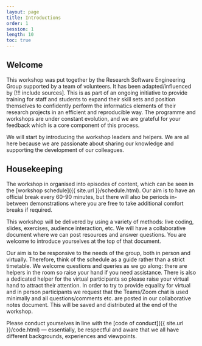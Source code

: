 ```yaml
---
layout: page
title: Introductions
order: 1
session: 1
length: 10
toc: true
---
```


## Welcome

This workshop was put together by the Research Software Engineering Group
supported by a team of volunteers. It has been adapted/influenced by
[!!! include sources]. This is as part of an ongoing
initiative to provide training for staff and students to expand their skill sets
and position themselves to confidently perform the informatics elements of their
research projects in an efficient and reproducible way. The programme and
workshops are under constant evolution, and we are grateful for your feedback
which is a core component of this process.

We will start by introducing the workshop leaders and helpers. We are all here
because we are passionate about sharing our knowledge and supporting the
development of our colleagues.


## Housekeeping

The workshop in organised into episodes of content, which can be seen in the
[workshop schedule]({{ site.url }}/schedule.html). Our aim is to have an official break
every 60-90 minutes, but there will also be periods in-between demonstrations
where you are free to take additional comfort breaks if required.

This workshop will be delivered by using a variety of methods: live coding,
slides, exercises, audience interaction, etc. We will have a collaborative
document where we can post resources and answer questions.
You are welcome to introduce yourselves at the top of that document.

Our aim is to be responsive to the needs of the group, both in person and
virtually. Therefore, think of the schedule as a guide rather than a strict
timetable. We welcome questions and queries as we go along: there are helpers
in the room so raise your hand if you need assistance. There is also a dedicated
helper for the virtual participants so please raise your virtual hand to
attract their attention. In order to try to provide equality for virtual and in
person participants we request that the Teams/Zoom chat is used minimally and
all questions/comments etc. are posted in our collaborative notes document.
This will be saved and distributed at the end of the workshop.  

Please conduct yourselves in line with the
[code of conduct]({{ site.url }}/code.html) —
essentially, be respectful and aware that we all have different backgrounds,
experiences and viewpoints.
